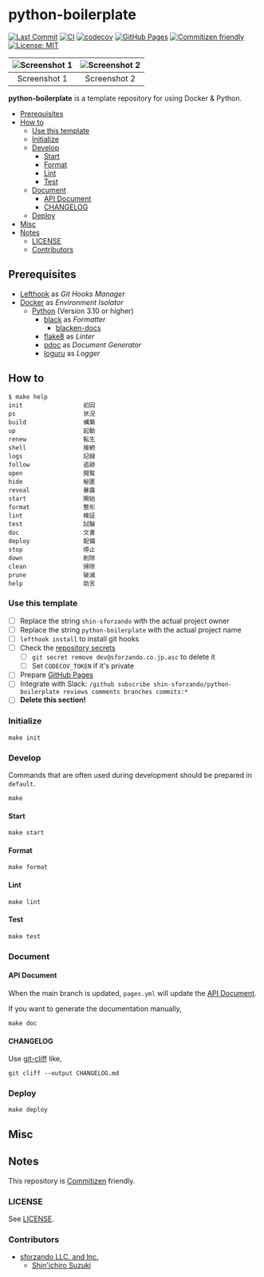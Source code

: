 # python-boilerplate

<!-- Badges -->
[![Last Commit](https://img.shields.io/github/last-commit/shin-sforzando/python-boilerplate)](https://github.com/shin-sforzando/python-boilerplate/graphs/commit-activity)
[![CI](https://github.com/shin-sforzando/python-boilerplate/actions/workflows/ci.yml/badge.svg)](https://github.com/shin-sforzando/python-boilerplate/actions/workflows/ci.yml)
[![codecov](https://codecov.io/gh/shin-sforzando/python-boilerplate/branch/main/graph/badge.svg?token=TDCVLUJ4RF)](https://codecov.io/gh/shin-sforzando/python-boilerplate)
[![GitHub Pages](https://github.com/shin-sforzando/python-boilerplate/actions/workflows/pages.yml/badge.svg)](https://shin-sforzando.github.io/python-boilerplate/)
[![Commitizen friendly](https://img.shields.io/badge/commitizen-friendly-brightgreen.svg)](http://commitizen.github.io/cz-cli/)
[![License: MIT](https://img.shields.io/badge/License-MIT-blue.svg)](https://opensource.org/licenses/MIT)

<!-- Screenshots -->
|![Screenshot 1](https://placehold.jp/32/3d4070/ffffff/720x480.png?text=Screenshot%201)|![Screenshot 2](https://placehold.jp/32/703d40/ffffff/720x480.png?text=Screenshot%202)|
|:---:|:---:|
|Screenshot 1|Screenshot 2|

<!-- Synopsis -->
**python-boilerplate** is a template repository for using Docker & Python.

<!-- TOC -->
- [Prerequisites](#prerequisites)
- [How to](#how-to)
  - [Use this template](#use-this-template)
  - [Initialize](#initialize)
  - [Develop](#develop)
    - [Start](#start)
    - [Format](#format)
    - [Lint](#lint)
    - [Test](#test)
  - [Document](#document)
    - [API Document](#api-document)
    - [CHANGELOG](#changelog)
  - [Deploy](#deploy)
- [Misc](#misc)
- [Notes](#notes)
  - [LICENSE](#license)
  - [Contributors](#contributors)

## Prerequisites

- [Lefthook](https://github.com/evilmartians/lefthook) as *Git Hooks Manager*
- [Docker](https://www.docker.com) as *Environment Isolator*
  - [Python](https://www.python.org) (Version 3.10 or higher)
    - [black](https://github.com/psf/black) as *Formatter*
      - [blacken-docs](https://github.com/asottile/blacken-docs)
    - [flake8](https://pypi.org/project/flake8/) as *Linter*
    - [pdoc](https://github.com/mitmproxy/pdoc) as *Document Generator*
    - [loguru](https://github.com/Delgan/loguru) as *Logger*

## How to

```shell
$ make help
init                 初回
ps                   状況
build                構築
up                   起動
renew                転生
shell                接続
logs                 記録
follow               追跡
open                 閲覧
hide                 秘匿
reveal               暴露
start                開始
format               整形
lint                 検証
test                 試験
doc                  文書
deploy               配備
stop                 停止
down                 削除
clean                掃除
prune                破滅
help                 助言
```

### Use this template

- [ ] Replace the string `shin-sforzando` with the actual project owner
- [ ] Replace the string `python-boilerplate` with the actual project name
- [ ] `lefthook install` to install git hooks
- [ ] Check the [repository secrets](https://github.com/shin-sforzando/python-boilerplate/settings/secrets/actions)
  - [ ] `git secret remove dev@sforzando.co.jp.asc` to delete it
  - [ ] Set `CODECOV_TOKEN` if it's private
- [ ] Prepare [GitHub Pages](https://github.com/shin-sforzando/python-boilerplate/settings/pages)
- [ ] Integrate with Slack: `/github subscribe shin-sforzando/python-boilerplate reviews comments branches commits:*`
- [ ] **Delete this section!**

### Initialize

```shell
make init
```

### Develop

Commands that are often used during development should be prepared in `default`.

```shell
make
```

#### Start

```shell
make start
```

#### Format

```shell
make format
```

#### Lint

```shell
make lint
```

#### Test

```shell
make test
```

### Document

#### API Document

When the main branch is updated, `pages.yml` will update the [API Document](https://shin-sforzando.github.io/python-boilerplate/).

If you want to generate the documentation manually,

```shell
make doc
```

#### CHANGELOG

Use [git-cliff](https://github.com/orhun/git-cliff) like,

```shell
git cliff --output CHANGELOG.md
```

### Deploy

```shell
make deploy
```

## Misc

## Notes

This repository is [Commitizen](https://commitizen.github.io/cz-cli/) friendly.

### LICENSE

See [LICENSE](LICENSE).

### Contributors

- [sforzando LLC. and Inc.](https://sforzando.co.jp/)
  - [Shin'ichiro Suzuki](https://github.com/shin-sforzando)
